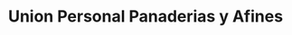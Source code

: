 ---
title: "Union Personal Panaderias y Afines"
url: /ciudad-autonoma-de-buenos-aires/union-personal-panaderias-y-afines/
shop: panadería
---